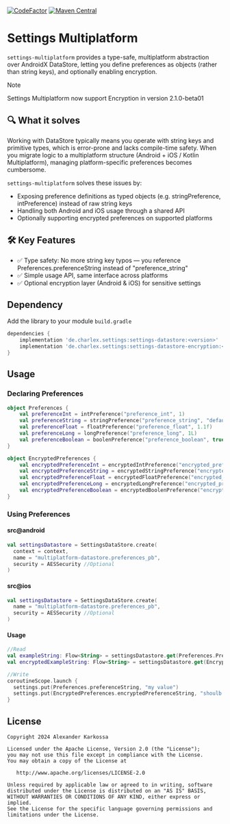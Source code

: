 <a href="https://www.codefactor.io/repository/github/ch4rl3x/settings-multiplatform"><img src="https://www.codefactor.io/repository/github/ch4rl3x/settings-multiplatform/badge" alt="CodeFactor" /></a>
<a href="https://repo1.maven.org/maven2/de/charlex/settings/settings-datastore/"><img src="https://img.shields.io/maven-central/v/de.charlex.settings/settings-datastore" alt="Maven Central" /></a>

# Settings Multiplatform

`settings-multiplatform` provides a type-safe, multiplatform abstraction over AndroidX DataStore, letting you define preferences as objects (rather than string keys), and optionally enabling encryption.

> [!NOTE]
> Settings Multiplatform now support Encryption in version 2.1.0-beta01

## 🔍 What it solves

Working with DataStore typically means you operate with string keys and primitive types, which is error-prone and lacks compile-time safety.
When you migrate logic to a multiplatform structure (Android + iOS / Kotlin Multiplatform), managing platform-specific preferences becomes cumbersome.

`settings-multiplatform` solves these issues by:

* Exposing preference definitions as typed objects (e.g. stringPreference, intPreference) instead of raw string keys 
* Handling both Android and iOS usage through a shared API 
* Optionally supporting encrypted preferences on supported platforms 

## 🛠 Key Features

* ✅ Type safety: No more string key typos — you reference Preferences.preferenceString instead of "preference_string" 
* ✅ Simple usage API, same interface across platforms 
* ✅ Optional encryption layer (Android & iOS) for sensitive settings 

## Dependency

Add the library to your module `build.gradle`
```gradle
dependencies {
    implementation 'de.charlex.settings:settings-datastore:<version>'
    implementation 'de.charlex.settings:settings-datastore-encryption:<version>'
}
```

## Usage

### Declaring Preferences

```kotlin
object Preferences {
    val preferenceInt = intPreference("preference_int", 1)
    val preferenceString = stringPreference("preference_string", "default")
    val preferenceFloat = floatPreference("preference_float", 1.1f)
    val preferenceLong = longPreference("preference_long", 1L)
    val preferenceBoolean = boolenPreference("preference_boolean", true)
}

object EncryptedPreferences {
    val encryptedPreferenceInt = encryptedIntPreference("encrypted_preference_int", 1)
    val encryptedPreferenceString = encryptedStringPreference("encrypted_preference_string", "default")
    val encryptedPreferenceFloat = encryptedFloatPreference("encrypted_preference_float", 1.1f)
    val encryptedPreferenceLong = encryptedLongPreference("encrypted_preference_long", 1L)
    val encryptedPreferenceBoolean = encryptedBoolenPreference("encrypted_preference_boolean", true)
}
```

### Using Preferences

#### src@android
```kotlin
val settingsDatastore = SettingsDataStore.create(
  context = context,
  name = "multiplatform-datastore.preferences_pb",
  security = AESSecurity //Optional
)
```

#### src@ios
```kotlin
val settingsDatastore = SettingsDataStore.create(
  name = "multiplatform-datastore.preferences_pb",
  security = AESSecurity //Optional
)
```

#### Usage
```kotlin
//Read
val exampleString: Flow<String> = settingsDatastore.get(Preferences.PreferenceString)
val encryptedExampleString: Flow<String> = settingsDatastore.get(EncryptedPreferences.encryptedPreferenceString)

//Write
coroutineScope.launch {
  settings.put(Preferences.preferenceString, "my value")
  settings.put(EncryptedPreferences.encryptedPreferenceString, "shoulb be encrypted")
}

```

License
--------

    Copyright 2024 Alexander Karkossa

    Licensed under the Apache License, Version 2.0 (the "License");
    you may not use this file except in compliance with the License.
    You may obtain a copy of the License at

       http://www.apache.org/licenses/LICENSE-2.0

    Unless required by applicable law or agreed to in writing, software
    distributed under the License is distributed on an "AS IS" BASIS,
    WITHOUT WARRANTIES OR CONDITIONS OF ANY KIND, either express or implied.
    See the License for the specific language governing permissions and
    limitations under the License.
